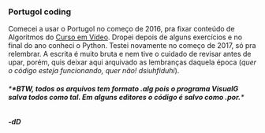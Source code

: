 <h3>Portugol coding</h3>

Comecei a usar o Portugol no começo de 2016, pra fixar conteúdo de Algoritmos do [Curso em Vídeo](https://www.youtube.com/user/cursosemvideo). Dropei depois de alguns exercícios e no final do ano conheci o Python. Testei novamente no começo de 2017, só pra relembrar. A escrita é muito bruta e nem tive o cuidado de revisar antes de upar, porém, quis deixar aqui arquivado as lembranças daquela época (*quer o código esteja funcionando, quer não! dsiuhfiduhi*).

<p>
  <h6>*<strong>*BTW, todos os arquivos tem formato .alg pois o programa VisualG salva todos como tal. Em alguns editores o código é salvo como .por.</strong>*</h6>
</p>


<h5>-dD</h5>
